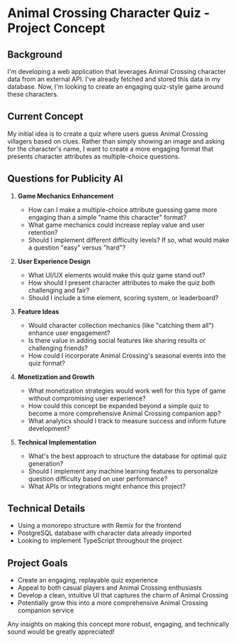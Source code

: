 # Animal Crossing Character Quiz - Project Concept

## Background
I'm developing a web application that leverages Animal Crossing character data from an external API. I've already fetched and stored this data in my database. Now, I'm looking to create an engaging quiz-style game around these characters.

## Current Concept
My initial idea is to create a quiz where users guess Animal Crossing villagers based on clues. Rather than simply showing an image and asking for the character's name, I want to create a more engaging format that presents character attributes as multiple-choice questions.

## Questions for Publicity AI

1. **Game Mechanics Enhancement**
   - How can I make a multiple-choice attribute guessing game more engaging than a simple "name this character" format?
   - What game mechanics could increase replay value and user retention?
   - Should I implement different difficulty levels? If so, what would make a question "easy" versus "hard"?

2. **User Experience Design**
   - What UI/UX elements would make this quiz game stand out?
   - How should I present character attributes to make the quiz both challenging and fair?
   - Should I include a time element, scoring system, or leaderboard?

3. **Feature Ideas**
   - Would character collection mechanics (like "catching them all") enhance user engagement?
   - Is there value in adding social features like sharing results or challenging friends?
   - How could I incorporate Animal Crossing's seasonal events into the quiz format?

4. **Monetization and Growth**
   - What monetization strategies would work well for this type of game without compromising user experience?
   - How could this concept be expanded beyond a simple quiz to become a more comprehensive Animal Crossing companion app?
   - What analytics should I track to measure success and inform future development?

5. **Technical Implementation**
   - What's the best approach to structure the database for optimal quiz generation?
   - Should I implement any machine learning features to personalize question difficulty based on user performance?
   - What APIs or integrations might enhance this project?

## Technical Details
- Using a monorepo structure with Remix for the frontend
- PostgreSQL database with character data already imported
- Looking to implement TypeScript throughout the project

## Project Goals
- Create an engaging, replayable quiz experience
- Appeal to both casual players and Animal Crossing enthusiasts
- Develop a clean, intuitive UI that captures the charm of Animal Crossing
- Potentially grow this into a more comprehensive Animal Crossing companion service

Any insights on making this concept more robust, engaging, and technically sound would be greatly appreciated!
